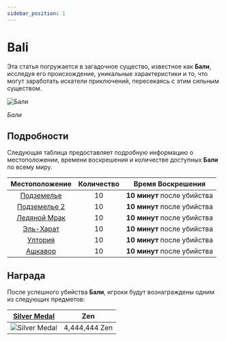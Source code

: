 ```yaml
---
sidebar_position: 1
---
```


# Bali

Эта статья погружается в загадочное существо, известное как **Бали**, исследуя его происхождение, уникальные характеристики и то, что могут заработать искатели приключений, пересекаясь с этим сильным существом.

![Бали](/img/monsters/special/others/bali.jpg)

_Бали_

## Подробности

Следующая таблица предоставляет подробную информацию о местоположении, времени воскрешения и количестве доступных **Бали** по всему миру.

|         Местоположение          | Количество |      Время Воскрешения      |
| :-----------------------------: | :--------: | :-------------------------: |
|   [Подземелье](/maps/dungeon)   |     10     | **10 минут** после убийства |
| [Подземелье 2](/maps/dungeon-2) |     10     | **10 минут** после убийства |
| [Ледяной Мрак](/maps/icewrack)  |     10     | **10 минут** после убийства |
|  [Эль-Харат](/maps/el-harath)   |     10     | **10 минут** после убийства |
|    [Ултория](/maps/ultoria)     |     10     | **10 минут** после убийства |
|    [Ашкавор](/maps/ashkavor)    |     10     | **10 минут** после убийства |

## Награда

После успешного убийства **Бали**, игроки будут вознаграждены одним из следующих предметов:

| [Silver Medal](/items/item-bags/non-exc/silver-medal)  |      Zen      |
| :----------------------------------------------------: | :-----------: |
| ![Silver Medal](/img/items/item-bags/silver-medal.png) | 4,444,444 Zen |
